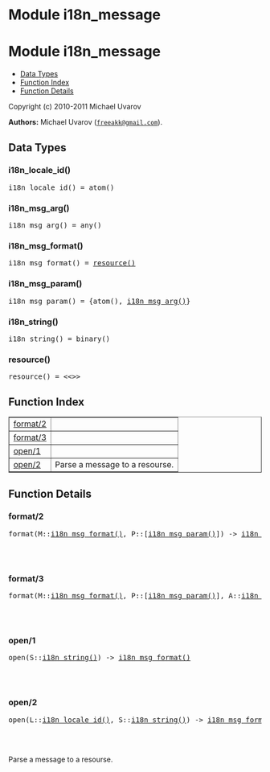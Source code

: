 Module i18n_message
===================


<h1>Module i18n_message</h1>

* [Data Types](#types)
* [Function Index](#index)
* [Function Details](#functions)






Copyright (c) 2010-2011 Michael Uvarov

__Authors:__ Michael Uvarov ([`freeakk@gmail.com`](mailto:freeakk@gmail.com)).


<h2><a name="types">Data Types</a></h2>





<h3 class="typedecl"><a name="type-i18n_locale_id">i18n_locale_id()</a></h3>




<pre>i18n_locale_id() = atom()</pre>



<h3 class="typedecl"><a name="type-i18n_msg_arg">i18n_msg_arg()</a></h3>




<pre>i18n_msg_arg() = any()</pre>



<h3 class="typedecl"><a name="type-i18n_msg_format">i18n_msg_format()</a></h3>




<pre>i18n_msg_format() = <a href="#type-resource">resource()</a></pre>



<h3 class="typedecl"><a name="type-i18n_msg_param">i18n_msg_param()</a></h3>




<pre>i18n_msg_param() = {atom(), <a href="#type-i18n_msg_arg">i18n_msg_arg()</a>}</pre>



<h3 class="typedecl"><a name="type-i18n_string">i18n_string()</a></h3>




<pre>i18n_string() = binary()</pre>



<h3 class="typedecl"><a name="type-resource">resource()</a></h3>




<pre>resource() = <<>></pre>


<h2><a name="index">Function Index</a></h2>



<table width="100%" border="1" cellspacing="0" cellpadding="2" summary="function index"><tr><td valign="top"><a href="#format-2">format/2</a></td><td></td></tr><tr><td valign="top"><a href="#format-3">format/3</a></td><td></td></tr><tr><td valign="top"><a href="#open-1">open/1</a></td><td></td></tr><tr><td valign="top"><a href="#open-2">open/2</a></td><td>Parse a message to a resourse.</td></tr></table>




<h2><a name="functions">Function Details</a></h2>


<a name="format-2"></a>

<h3>format/2</h3>





<pre>format(M::<a href="#type-i18n_msg_format">i18n_msg_format()</a>, P::[<a href="#type-i18n_msg_param">i18n_msg_param()</a>]) -> <a href="#type-i18n_string">i18n_string()</a></pre>
<br></br>


<a name="format-3"></a>

<h3>format/3</h3>





<pre>format(M::<a href="#type-i18n_msg_format">i18n_msg_format()</a>, P::[<a href="#type-i18n_msg_param">i18n_msg_param()</a>], A::<a href="#type-i18n_string">i18n_string()</a>) -> <a href="#type-i18n_string">i18n_string()</a></pre>
<br></br>


<a name="open-1"></a>

<h3>open/1</h3>





<pre>open(S::<a href="#type-i18n_string">i18n_string()</a>) -> <a href="#type-i18n_msg_format">i18n_msg_format()</a></pre>
<br></br>


<a name="open-2"></a>

<h3>open/2</h3>





<pre>open(L::<a href="#type-i18n_locale_id">i18n_locale_id()</a>, S::<a href="#type-i18n_string">i18n_string()</a>) -> <a href="#type-i18n_msg_format">i18n_msg_format()</a></pre>
<br></br>




Parse a message to a resourse.
